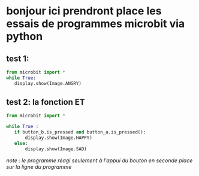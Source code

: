 # bonjour ici prendront place les essais de programmes microbit via python

## test 1:

```python
from microbit import *
while True:
   display.show(Image.ANGRY)
```

## test 2: la fonction ET

```py
from microbit import *

while True :
   if button_b.is_pressed and button_a.is_pressed():
       display.show(Image.HAPPY)
   else:
       display.show(Image.SAD)
```
*note : le programme réagi seulement à l'appui du bouton en seconde place sur la ligne du programme*

